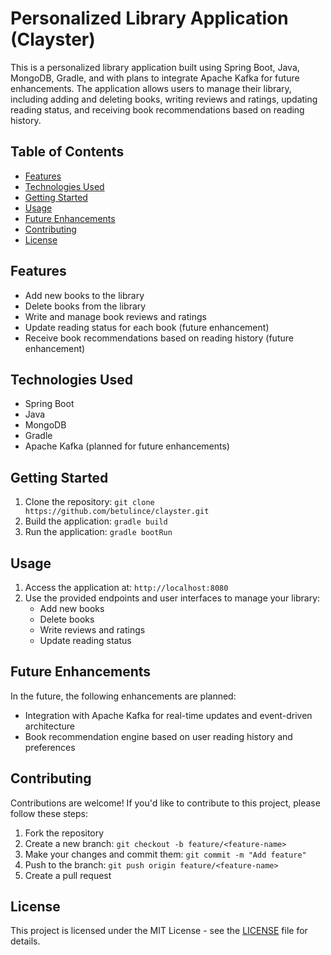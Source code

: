 # Personalized Library Application (Clayster)

This is a personalized library application built using Spring Boot, Java, MongoDB, Gradle, and with plans to integrate Apache Kafka for future enhancements. The application allows users to manage their library, including adding and deleting books, writing reviews and ratings, updating reading status, and receiving book recommendations based on reading history.

## Table of Contents

- [Features](#features)
- [Technologies Used](#technologies-used)
- [Getting Started](#getting-started)
- [Usage](#usage)
- [Future Enhancements](#future-enhancements)
- [Contributing](#contributing)
- [License](#license)

## Features

- Add new books to the library
- Delete books from the library
- Write and manage book reviews and ratings
- Update reading status for each book (future enhancement)
- Receive book recommendations based on reading history (future enhancement)

## Technologies Used

- Spring Boot
- Java
- MongoDB
- Gradle
- Apache Kafka (planned for future enhancements)

## Getting Started

1. Clone the repository: `git clone https://github.com/betulince/clayster.git`
2. Build the application: `gradle build`
3. Run the application: `gradle bootRun`

## Usage

1. Access the application at: `http://localhost:8080`
2. Use the provided endpoints and user interfaces to manage your library:
    - Add new books
    - Delete books
    - Write reviews and ratings
    - Update reading status

## Future Enhancements

In the future, the following enhancements are planned:
- Integration with Apache Kafka for real-time updates and event-driven architecture
- Book recommendation engine based on user reading history and preferences

## Contributing

Contributions are welcome! If you'd like to contribute to this project, please follow these steps:
1. Fork the repository
2. Create a new branch: `git checkout -b feature/<feature-name>`
3. Make your changes and commit them: `git commit -m "Add feature"`
4. Push to the branch: `git push origin feature/<feature-name>`
5. Create a pull request

## License

This project is licensed under the MIT License - see the [LICENSE](LICENSE) file for details.


